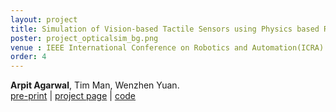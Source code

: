 ```yaml
---
layout: project
title: Simulation of Vision-based Tactile Sensors using Physics based Rendering
poster: project_opticalsim_bg.png
venue : IEEE International Conference on Robotics and Automation(ICRA) 2021
order: 4
---
```

**Arpit Agarwal**, Tim Man, Wenzhen Yuan.   
[pre-print](https://arxiv.org/abs/2012.13184) \|
[project page](https://labs.ri.cmu.edu/robotouch/tactile-optical-simulation/) \|
[code](https://github.com/CMURoboTouch/tactile_optical_simulation)